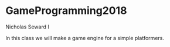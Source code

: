 # GameProgramming2018
Nicholas Seward I

In this class we will make a game engine for a simple platformers.

